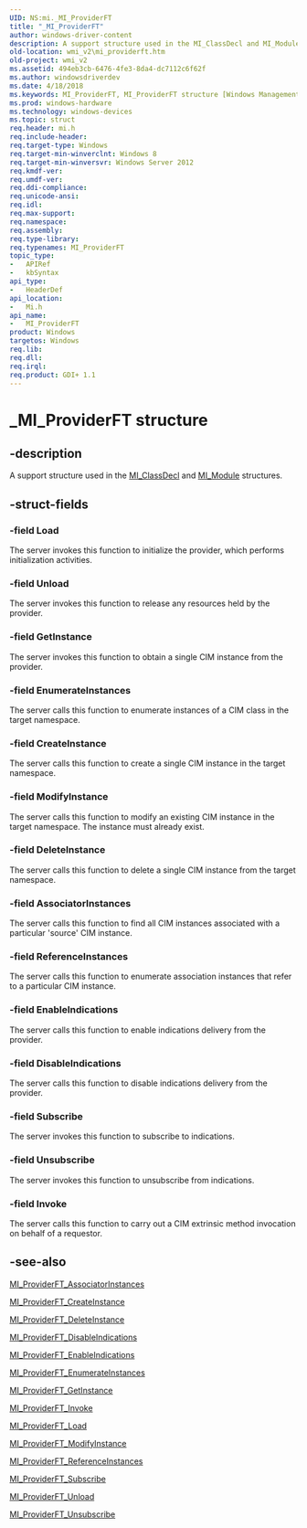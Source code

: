 ```yaml
---
UID: NS:mi._MI_ProviderFT
title: "_MI_ProviderFT"
author: windows-driver-content
description: A support structure used in the MI_ClassDecl and MI_Module structures.
old-location: wmi_v2\mi_providerft.htm
old-project: wmi_v2
ms.assetid: 494eb3cb-6476-4fe3-8da4-dc7112c6f62f
ms.author: windowsdriverdev
ms.date: 4/18/2018
ms.keywords: MI_ProviderFT, MI_ProviderFT structure [Windows Management Infrastructure (MI)], _MI_ProviderFT, mi/MI_ProviderFT, wmi_v2.mi_providerft
ms.prod: windows-hardware
ms.technology: windows-devices
ms.topic: struct
req.header: mi.h
req.include-header: 
req.target-type: Windows
req.target-min-winverclnt: Windows 8
req.target-min-winversvr: Windows Server 2012
req.kmdf-ver: 
req.umdf-ver: 
req.ddi-compliance: 
req.unicode-ansi: 
req.idl: 
req.max-support: 
req.namespace: 
req.assembly: 
req.type-library: 
req.typenames: MI_ProviderFT
topic_type:
-	APIRef
-	kbSyntax
api_type:
-	HeaderDef
api_location:
-	Mi.h
api_name:
-	MI_ProviderFT
product: Windows
targetos: Windows
req.lib: 
req.dll: 
req.irql: 
req.product: GDI+ 1.1
---
```


# _MI_ProviderFT structure


## -description


A support structure used in the <a href="https://msdn.microsoft.com/8e2e2838-5d08-4e51-be96-0928042ccb9f">MI_ClassDecl</a> and <a href="https://msdn.microsoft.com/76a034eb-f5e0-4da2-9c9d-99e196c17da5">MI_Module</a> structures.


## -struct-fields




### -field Load

The server invokes this function to initialize the provider, which
 performs initialization activities.


### -field Unload

The server invokes this function to release any resources held by the 
 provider.


### -field GetInstance

The server invokes this function to obtain a single CIM 
 instance from the provider.


### -field EnumerateInstances

The server calls this function to enumerate instances of a CIM class 
 in the target namespace.


### -field CreateInstance

The server calls this function to create a single CIM 
 instance in the target namespace.


### -field ModifyInstance

The server calls this function to modify an existing CIM 
 instance in the target namespace. The instance must already exist.


### -field DeleteInstance

The server calls this function to delete a single CIM 
 instance from the target namespace.


### -field AssociatorInstances

The server calls this function to find all CIM instances
 associated with a particular 'source' CIM instance.


### -field ReferenceInstances

The server calls this function to enumerate association 
 instances that refer to a particular CIM instance.


### -field EnableIndications

The server calls this function to enable indications delivery 
 from the provider.


### -field DisableIndications

The server calls this function to disable indications delivery 
 from the provider.


### -field Subscribe

The server invokes this function to subscribe to indications.


### -field Unsubscribe

The server invokes this function to unsubscribe from indications.


### -field Invoke

The server calls this function to carry out a CIM extrinsic method 
 invocation on behalf of a requestor.


## -see-also




<a href="https://msdn.microsoft.com/91301D6A-9A13-4898-A923-DB02ACEC9F68">MI_ProviderFT_AssociatorInstances</a>



<a href="https://msdn.microsoft.com/A2502252-A519-45C9-8CA3-661A0E36C0F6">MI_ProviderFT_CreateInstance</a>



<a href="https://msdn.microsoft.com/D4F51943-D1B4-42E5-A798-C76D4973EA01">MI_ProviderFT_DeleteInstance</a>



<a href="https://msdn.microsoft.com/AEBD1588-F7CF-44AA-ADEC-BFA9A7690DBB">MI_ProviderFT_DisableIndications</a>



<a href="https://msdn.microsoft.com/009E9BC7-75F3-4FC5-AA93-35704E5A31CD">MI_ProviderFT_EnableIndications</a>



<a href="https://msdn.microsoft.com/5BBACC7B-FB82-4E1B-9FDD-790BD2504708">MI_ProviderFT_EnumerateInstances</a>



<a href="https://msdn.microsoft.com/0BF77CC5-AA21-424E-9A2D-A31C1F48793D">MI_ProviderFT_GetInstance</a>



<a href="https://msdn.microsoft.com/998B048C-D8DC-47F0-A593-DFA82846B647">MI_ProviderFT_Invoke</a>



<a href="https://msdn.microsoft.com/CD0A5D2C-8877-488D-9F9C-658FC3AEF76F">MI_ProviderFT_Load</a>



<a href="https://msdn.microsoft.com/D653E9C1-0DC4-44F7-B5EE-AB0C2DC37701">MI_ProviderFT_ModifyInstance</a>



<a href="https://msdn.microsoft.com/6F054C86-71A1-43EF-AA60-12D0AF353B5F">MI_ProviderFT_ReferenceInstances</a>



<a href="https://msdn.microsoft.com/C23CD295-254D-4239-BD8E-9EC01C52A724">MI_ProviderFT_Subscribe</a>



<a href="https://msdn.microsoft.com/D539EF50-D5A3-433C-BF05-DDD9F0026A18">MI_ProviderFT_Unload</a>



<a href="https://msdn.microsoft.com/F0D265FC-8E4D-4936-9513-07278A6AA8C3">MI_ProviderFT_Unsubscribe</a>
 

 

